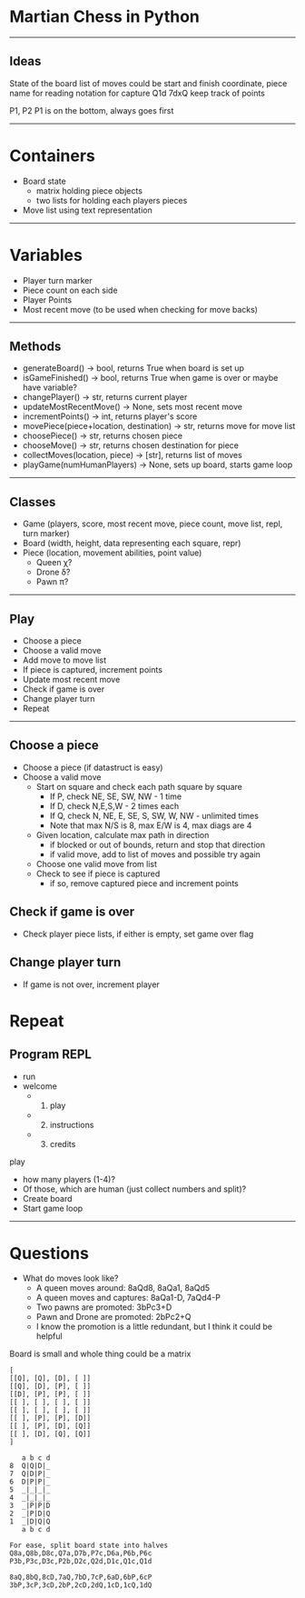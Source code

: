 # Martian Chess in Python

-----------------------------------------------------
## Ideas

State of the board
list of moves 
  could be start and finish coordinate, piece name for reading
notation for capture
  Q1d 7dxQ 
keep track of points

P1, P2
P1 is on the bottom, always goes first


-----------------------------------------------------
# Containers
- Board state
  - matrix holding piece objects
  - two lists for holding each players pieces
- Move list using text representation

-----------------------------------------------------
# Variables
- Player turn marker
- Piece count on each side
- Player Points
- Most recent move (to be used when checking for move backs)

-----------------------------------------------------
## Methods
- generateBoard() -> bool, returns True when board is set up
- isGameFinished() ->  bool, returns True when game is over or maybe have variable?
- changePlayer() ->  str, returns current player
- updateMostRecentMove() ->  None, sets most recent move
- incrementPoints() ->  int, returns player's score
- movePiece(piece+location, destination) ->  str, returns move for move list
- choosePiece() ->  str, returns chosen piece
- chooseMove() ->  str, returns chosen destination for piece
- collectMoves(location, piece) -> [str], returns list of moves
- playGame(numHumanPlayers) -> None, sets up board, starts game loop


-----------------------------------------------------
## Classes
- Game (players, score, most recent move, piece count, move list, repl, turn marker)
- Board (width, height, data representing each square, repr)
- Piece (location, movement abilities, point value)
  - Queen χ?
  - Drone δ?
  - Pawn π?


-----------------------------------------------------
## Play
- Choose a piece
- Choose a valid move 
- Add move to move list
- If piece is captured, increment points
- Update most recent move 
- Check if game is over
- Change player turn
- Repeat

-----------------------------------------------------
## Choose a piece
- Choose a piece (if datastruct is easy)
- Choose a valid move
  - Start on square and check each path square by square
    - If P, check NE, SE, SW, NW - 1 time
    - If D, check N,E,S,W - 2 times each 
    - If Q, check N, NE, E, SE, S, SW, W, NW - unlimited times
    - Note that max N/S is 8, max E/W is 4, max diags are 4
  - Given location, calculate max path in direction
    - if blocked or out of bounds, return and stop that direction
    - if valid move, add to list of moves and possible try again
  - Choose one valid move from list
  - Check to see if piece is captured
    - if so, remove captured piece and increment points

##  Check if game is over
- Check player piece lists, if either is empty, set game over flag

## Change player turn
- If game is not over, increment player

# Repeat


## Program REPL
- run
- welcome
  - 1) play
  - 2) instructions
  - 3) credits


play
- how many players (1-4)?
- Of those, which are human (just collect numbers and split)?
- Create board
- Start game loop

-----------------------------------------------------
# Questions
- What do moves look like?
  - A queen moves around: 8aQd8, 8aQa1, 8aQd5 
  - A queen moves and captures: 8aQa1-D, 7aQd4-P
  - Two pawns are promoted: 3bPc3+D
  - Pawn and Drone are promoted: 2bPc2+Q
  - I know the promotion is a little redundant, but I think it could be helpful


Board is small and whole thing could be a matrix
```
[
[[Q], [Q], [D], [ ]]
[[Q], [D], [P], [ ]]
[[D], [P], [P], [ ]]
[[ ], [ ], [ ], [ ]]
[[ ], [ ], [ ], [ ]]
[[ ], [P], [P], [D]]
[[ ], [P], [D], [Q]]
[[ ], [D], [Q], [Q]]
]
```

```
   a b c d
8  Q|Q|D|_
7  Q|D|P|_
6  D|P|P|_
5  _|_|_|_ 
4  _|_|_|_
3  _|P|P|D
2  _|P|D|Q
1  _|D|Q|Q
   a b c d 

For ease, split board state into halves
Q8a,Q8b,D8c,Q7a,D7b,P7c,D6a,P6b,P6c
P3b,P3c,D3c,P2b,D2c,Q2d,D1c,Q1c,Q1d

8aQ,8bQ,8cD,7aQ,7bD,7cP,6aD,6bP,6cP
3bP,3cP,3cD,2bP,2cD,2dQ,1cD,1cQ,1dQ

```